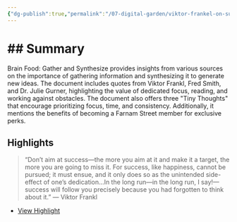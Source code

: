 ```yaml
---
{"dg-publish":true,"permalink":"/07-digital-garden/viktor-frankel-on-success/","tags":["readwise","advice"],"updated":"2025-04-03T20:11:54.156-07:00"}
---
```


# ## Summary
Brain Food: Gather and Synthesize provides insights from various sources on the importance of gathering information and synthesizing it to generate new ideas. The document includes quotes from Viktor Frankl, Fred Smith, and Dr. Julie Gurner, highlighting the value of dedicated focus, reading, and working against obstacles. The document also offers three "Tiny Thoughts" that encourage prioritizing focus, time, and consistency. Additionally, it mentions the benefits of becoming a Farnam Street member for exclusive perks.

## Highlights

> “Don’t aim at success—the more you aim at it and make it a target, the more you are going to miss it. For success, like happiness, cannot be pursued; it must ensue, and it only does so as the unintended side-effect of one’s dedication…In the long run—in the long run, I say!—success will follow you precisely because you had forgotten to think about it.” 
> — Viktor Frankl

 * [View Highlight](https://read.readwise.io/read/01jqvfbd41yev60y1ta16zwtyy)
